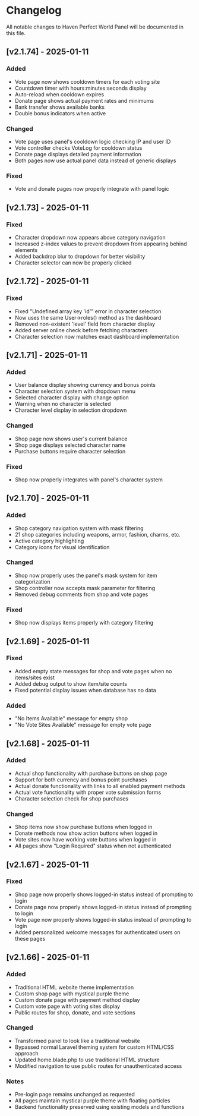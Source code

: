 # Changelog

All notable changes to Haven Perfect World Panel will be documented in this file.

## [v2.1.74] - 2025-01-11

### Added
- Vote page now shows cooldown timers for each voting site
- Countdown timer with hours:minutes:seconds display
- Auto-reload when cooldown expires
- Donate page shows actual payment rates and minimums
- Bank transfer shows available banks
- Double bonus indicators when active

### Changed
- Vote page uses panel's cooldown logic checking IP and user ID
- Vote controller checks VoteLog for cooldown status
- Donate page displays detailed payment information
- Both pages now use actual panel data instead of generic displays

### Fixed
- Vote and donate pages now properly integrate with panel logic

## [v2.1.73] - 2025-01-11

### Fixed
- Character dropdown now appears above category navigation
- Increased z-index values to prevent dropdown from appearing behind elements
- Added backdrop blur to dropdown for better visibility
- Character selector can now be properly clicked

## [v2.1.72] - 2025-01-11

### Fixed
- Fixed "Undefined array key 'id'" error in character selection
- Now uses the same User->roles() method as the dashboard
- Removed non-existent 'level' field from character display
- Added server online check before fetching characters
- Character selection now matches exact dashboard implementation

## [v2.1.71] - 2025-01-11

### Added
- User balance display showing currency and bonus points
- Character selection system with dropdown menu
- Selected character display with change option
- Warning when no character is selected
- Character level display in selection dropdown

### Changed
- Shop page now shows user's current balance
- Shop page displays selected character name
- Purchase buttons require character selection

### Fixed
- Shop now properly integrates with panel's character system

## [v2.1.70] - 2025-01-11

### Added
- Shop category navigation system with mask filtering
- 21 shop categories including weapons, armor, fashion, charms, etc.
- Active category highlighting
- Category icons for visual identification

### Changed
- Shop now properly uses the panel's mask system for item categorization
- Shop controller now accepts mask parameter for filtering
- Removed debug comments from shop and vote pages

### Fixed
- Shop now displays items properly with category filtering

## [v2.1.69] - 2025-01-11

### Fixed
- Added empty state messages for shop and vote pages when no items/sites exist
- Added debug output to show item/site counts
- Fixed potential display issues when database has no data

### Added
- "No Items Available" message for empty shop
- "No Vote Sites Available" message for empty vote page

## [v2.1.68] - 2025-01-11

### Added
- Actual shop functionality with purchase buttons on shop page
- Support for both currency and bonus point purchases
- Actual donate functionality with links to all enabled payment methods
- Actual vote functionality with proper vote submission forms
- Character selection check for shop purchases

### Changed
- Shop items now show purchase buttons when logged in
- Donate methods now show action buttons when logged in
- Vote sites now have working vote buttons when logged in
- All pages show "Login Required" status when not authenticated

## [v2.1.67] - 2025-01-11

### Fixed
- Shop page now properly shows logged-in status instead of prompting to login
- Donate page now properly shows logged-in status instead of prompting to login  
- Vote page now properly shows logged-in status instead of prompting to login
- Added personalized welcome messages for authenticated users on these pages

## [v2.1.66] - 2025-01-11

### Added
- Traditional HTML website theme implementation
- Custom shop page with mystical purple theme
- Custom donate page with payment method display
- Custom vote page with voting sites display
- Public routes for shop, donate, and vote sections

### Changed
- Transformed panel to look like a traditional website
- Bypassed normal Laravel theming system for custom HTML/CSS approach
- Updated home.blade.php to use traditional HTML structure
- Modified navigation to use public routes for unauthenticated access

### Notes
- Pre-login page remains unchanged as requested
- All pages maintain mystical purple theme with floating particles
- Backend functionality preserved using existing models and functions